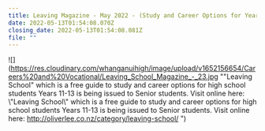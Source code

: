 ```yaml
---
title: Leaving Magazine - May 2022 - (Study and Career Options for Year 11-13)
date: 2022-05-13T01:54:08.070Z
closing_date: 2022-05-13T01:54:08.081Z
file: ""
---
```

![](https://res.cloudinary.com/whanganuihigh/image/upload/v1652156654/Careers%20and%20Vocational/Leaving_School_Magazine_-_23.jpg "\"Leaving School\" which is a free guide to study and career options for high school students Years 11-13 is being issued to Senior students.  Visit online here: \\"Leaving School\\" which is a free guide to study and career options for high school students Years 11-13 is being issued to Senior students.  Visit online here: http://oliverlee.co.nz/category/leaving-school/ ")